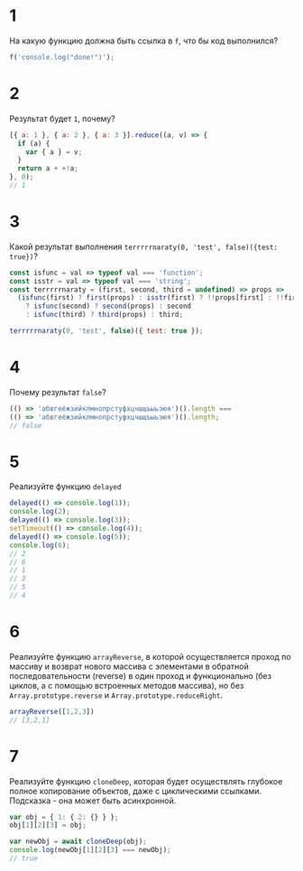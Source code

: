 # 1

На какую функцию должна быть ссылка в `f`, что бы код выполнился?

```js
f('console.log("done!")');
```

<!-- 
// var f = eval; // правильный вариант
// var f = Function; // не правильно, потому что вызов `f` вернет новую функцию, которую еще нужно вызвать
// var f = setTimeout; // правильный вариант, показывающий углубленные знания (хотя и бесполезные)
 -->

# 2

Результат будет `1`, почему?

```js
[{ а: 1 }, { а: 2 }, { а: 3 }].reduce((a, v) => {
  if (a) {
    var { а } = v;
  }
  return a + +!а;
}, 0);
// 1
```

<!-- Издевательская задачка. `а` в объектах - русский символ, если заменить на англ. - будет `3` -->

# 3

Какой результат выполнения `terrrrrnaraty(0, 'test', false)({test: true})`?

```js
const isfunc = val => typeof val === 'function';
const isstr = val => typeof val === 'string';
const terrrrrnaraty = (first, second, third = undefined) => props =>
  (isfunc(first) ? first(props) : isstr(first) ? !!props[first] : !!first)
    ? isfunc(second) ? second(props) : second
    : isfunc(third) ? third(props) : third;

terrrrrnaraty(0, 'test', false)({ test: true });
```

<!-- `false` -->

# 4

Почему результат `false`?

```js
(() => 'абвгеёжзийклмнопрстуфхцчшщъыьэюя')().length ===
(() => 'абвгеёжзийклмнопрстуфхцчшщъыьэюя')().length;
// false
```
<!-- `й` - это `и` с глифом -->

# 5

Реализуйте функцию `delayed`

```js
delayed(() => console.log(1));
console.log(2);
delayed(() => console.log(3));
setTimeout(() => console.log(4));
delayed(() => console.log(5));
console.log(6);
// 2
// 6
// 1
// 3
// 5
// 4
```

<!-- `const delayed = callback => Promise.resolve().then(callback)` -->

# 6

Реализуйте функцию `arrayReverse`, в которой осуществляется проход по массиву и возврат нового массива с элементами в обратной последовательности (reverse) в один проход и функционально (без циклов, а с помощью встроенных методов массива), но без `Array.prototype.reverse` и `Array.prototype.reduceRight`.

```js
arrayReverse([1,2,3])
// [3,2,1]
```

<!-- `const arrayReverse = array => array.map((v,i,a) => a[a.length - i - 1])` -->

# 7

Реализуйте функцию `cloneDeep`, которая будет осуществлять глубокое полное копирование объектов, даже с циклическими ссылками. Подсказка - она может быть асинхронной.

```js
var obj = { 1: { 2: {} } };
obj[1][2][3] = obj;

var newObj = await cloneDeep(obj);
console.log(newObj[1][2][3] === newObj);
// true
```

<!--
> `MessageChannel` https://dassur.ma/things/deep-copy/

```javascript
function cloneDeep(obj) {
  return new Promise(resolve => {
    const {port1, port2} = new MessageChannel();
    port2.onmessage = ev => resolve(ev.data);
    port1.postMessage(obj);
  });
}
```
-->

# 

<!-- TODO: https://gist.github.com/artalar/1aa8becb645ebc202a82fa587fe2ecb8 -->

<!--
TODO:
Почему итерации по "keys1" всегда медленнее чем итерации по "keys2", если массивы должны быть идентичны по структуре и элементам?
https://jsperf.com/34g346gh454g34f
Ответ в конце статьи https://mrale.ph/blog/2015/04/12/jsunderhood.html
-->

